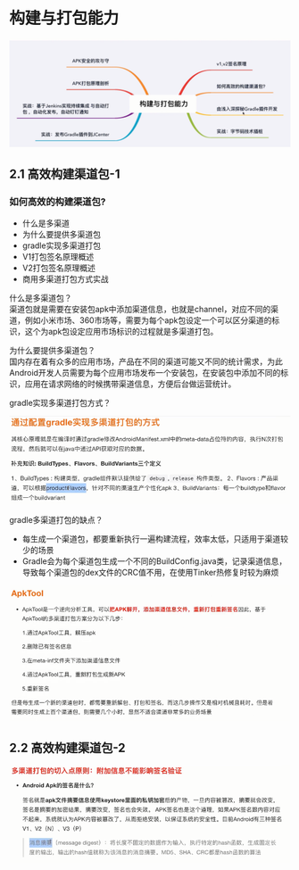 # 构建与打包能力

<img src="image/构建打包能力概览.png" style="zoom:80%">

## 2.1 高效构建渠道包-1

### 如何高效的构建渠道包?
- 什么是多渠道
- 为什么要提供多渠道包
- gradle实现多渠道打包
- V1打包签名原理概述
- V2打包签名原理概述
- 商用多渠道打包方式实战

什么是多渠道包？   
渠道包就是需要在安装包apk中添加渠道信息，也就是channel，对应不同的渠道，例如小米市场、360市场等，需要为每个apk包设定一个可以区分渠道的标识，这个为apk包设定应用市场标识的过程就是多渠道打包。

为什么要提供多渠道包？  
国内存在着有众多的应用市场，产品在不同的渠道可能又不同的统计需求，为此Android开发人员需要为每个应用市场发布一个安装包，在安装包中添加不同的标识，应用在请求网络的时候携带渠道信息，方便后台做运营统计。

gradle实现多渠道打包方式？ 

<img src="image/gradle多渠道打包.png" style="zoom:80%">


gradle多渠道打包的缺点？
- 每生成一个渠道包，都要重新执行一遍构建流程，效率太低，只适用于渠道较少的场景
- Gradle会为每个渠道包生成一个不同的BuildConfig.java类，记录渠道信息，导致每个渠道包的dex文件的CRC值不用，在使用Tinker热修复时较为麻烦


<img src="image/ApkTool多渠道打包.png" style="zoom:80%">

## 2.2 高效构建渠道包-2

<img src="image/多渠道打包原则.png" style="zoom:80%">
